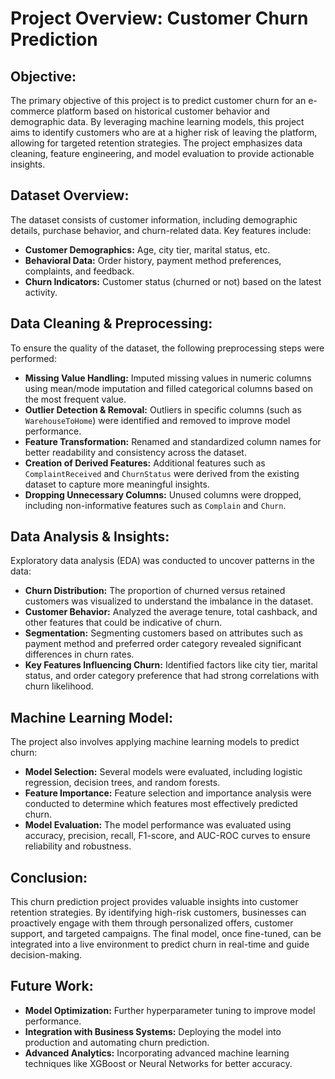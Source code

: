 # Project Overview: Customer Churn Prediction

## Objective:
The primary objective of this project is to predict customer churn for an e-commerce platform based on historical customer behavior and demographic data. By leveraging machine learning models, this project aims to identify customers who are at a higher risk of leaving the platform, allowing for targeted retention strategies. The project emphasizes data cleaning, feature engineering, and model evaluation to provide actionable insights.

## Dataset Overview:
The dataset consists of customer information, including demographic details, purchase behavior, and churn-related data. Key features include:
- **Customer Demographics:** Age, city tier, marital status, etc.
- **Behavioral Data:** Order history, payment method preferences, complaints, and feedback.
- **Churn Indicators:** Customer status (churned or not) based on the latest activity.

## Data Cleaning & Preprocessing:
To ensure the quality of the dataset, the following preprocessing steps were performed:
- **Missing Value Handling:** Imputed missing values in numeric columns using mean/mode imputation and filled categorical columns based on the most frequent value.
- **Outlier Detection & Removal:** Outliers in specific columns (such as `WarehouseToHome`) were identified and removed to improve model performance.
- **Feature Transformation:** Renamed and standardized column names for better readability and consistency across the dataset.
- **Creation of Derived Features:** Additional features such as `ComplaintReceived` and `ChurnStatus` were derived from the existing dataset to capture more meaningful insights.
- **Dropping Unnecessary Columns:** Unused columns were dropped, including non-informative features such as `Complain` and `Churn`.

## Data Analysis & Insights:
Exploratory data analysis (EDA) was conducted to uncover patterns in the data:
- **Churn Distribution:** The proportion of churned versus retained customers was visualized to understand the imbalance in the dataset.
- **Customer Behavior:** Analyzed the average tenure, total cashback, and other features that could be indicative of churn.
- **Segmentation:** Segmenting customers based on attributes such as payment method and preferred order category revealed significant differences in churn rates.
- **Key Features Influencing Churn:** Identified factors like city tier, marital status, and order category preference that had strong correlations with churn likelihood.

## Machine Learning Model:
The project also involves applying machine learning models to predict churn:
- **Model Selection:** Several models were evaluated, including logistic regression, decision trees, and random forests.
- **Feature Importance:** Feature selection and importance analysis were conducted to determine which features most effectively predicted churn.
- **Model Evaluation:** The model performance was evaluated using accuracy, precision, recall, F1-score, and AUC-ROC curves to ensure reliability and robustness.

## Conclusion:
This churn prediction project provides valuable insights into customer retention strategies. By identifying high-risk customers, businesses can proactively engage with them through personalized offers, customer support, and targeted campaigns. The final model, once fine-tuned, can be integrated into a live environment to predict churn in real-time and guide decision-making.

## Future Work:
- **Model Optimization:** Further hyperparameter tuning to improve model performance.
- **Integration with Business Systems:** Deploying the model into production and automating churn prediction.
- **Advanced Analytics:** Incorporating advanced machine learning techniques like XGBoost or Neural Networks for better accuracy.

